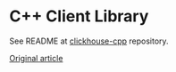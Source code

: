 # C++ Client Library

See README at [clickhouse-cpp](https://github.com/ClickHouse/clickhouse-cpp) repository.

[Original article](https://clickhouse.yandex/docs/fa/interfaces/cpp/) <!--hide-->
